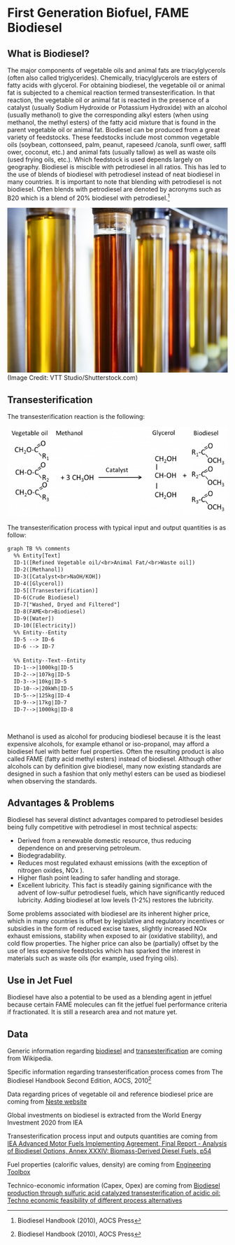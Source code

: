 # First Generation Biofuel, FAME Biodiesel

## What is Biodiesel?
The major components of vegetable oils and animal fats are triacylglycerols (often also called triglycerides). Chemically, triacylglycerols are esters of fatty acids with glycerol.
For obtaining biodiesel, the vegetable oil or animal fat is subjected to a chemical reaction termed transesterification. In that reaction, the vegetable oil or animal fat is reacted in the presence of a catalyst (usually Sodium Hydroxide or Potassium Hydroxide) with an alcohol (usually methanol) to give the corresponding alkyl esters (when using methanol, the methyl esters) of the fatty acid mixture that is found in the parent vegetable oil or animal fat.
Biodiesel can be produced from a great variety of feedstocks. These feedstocks include most common vegetable oils (soybean, cottonseed, palm, peanut, rapeseed /canola, sunfl ower, saffl ower, coconut, etc.) and animal fats (usually tallow) as well as waste oils (used frying oils, etc.). Which feedstock is used depends largely on geography.
Biodiesel is miscible with petrodiesel in all ratios. This has led to the use of blends of biodiesel with petrodiesel instead of neat biodiesel in many countries. It is important to note that blending with petrodiesel is not biodiesel. Often blends with petrodiesel are denoted by acronyms such as B20 which is a blend of 20% biodiesel with petrodiesel.[^1]



![](biodiesel.jpg)
(Image Credit: VTT Studio/Shutterstock.com)


## **Transesterification**
The transesterification reaction is the following:

![](transesterification_formula.png)

The transesterification process with typical input and output quantities is as follow:

```mermaid
graph TB %% comments
  %% Entity[Text]
  ID-1([Refined Vegetable oil/<br>Animal Fat/<br>Waste oil])
  ID-2([Methanol])
  ID-3([Catalyst<br>NaOH/KOH])
  ID-4([Glycerol])
  ID-5[(Transesterification)]
  ID-6(Crude Biodiesel)
  ID-7["Washed, Dryed and Filtered"]
  ID-8(FAME<br>Biodiesel)
  ID-9([Water])
  ID-10([Electricity])
  %% Entity--Entity
  ID-5 --> ID-6
  ID-6 --> ID-7

  %% Entity--Text--Entity
  ID-1-->|1000kg|ID-5
  ID-2-->|107kg|ID-5
  ID-3-->|10kg|ID-5
  ID-10-->|20kWh|ID-5
  ID-5-->|125kg|ID-4
  ID-9-->|17kg|ID-7
  ID-7-->|1000kg|ID-8



```

Methanol is used as alcohol for producing biodiesel because it is the least expensive alcohols, for example ethanol or iso-propanol, may afford a biodiesel fuel with better fuel properties. Often the resulting product is also called FAME (fatty acid methyl esters) instead of biodiesel. Although other alcohols can by definition give biodiesel, many now existing standards are designed in such a fashion that only methyl esters can be used as biodiesel when observing the standards.

## Advantages & Problems
Biodiesel has several distinct advantages compared to petrodiesel besides being fully competitive with petrodiesel in most technical aspects:
* Derived from a renewable domestic resource, thus reducing dependence on and preserving petroleum.
* Biodegradability.
* Reduces most regulated exhaust emissions (with the exception of nitrogen oxides,
NOx ).
* Higher flash point leading to safer handling and storage.
* Excellent lubricity. This fact is steadily gaining significance with the advent of low-sulfur petrodiesel fuels, which have significantly reduced lubricity. Adding biodiesel at low levels (1-2%) restores the lubricity.

Some problems associated with biodiesel are its inherent higher price, which in many countries is offset by legislative and regulatory incentives or subsidies in the form of reduced excise taxes, slightly increased NOx exhaust emissions, stability when exposed to air (oxidative stability), and cold flow properties. The higher price can also be (partially) offset by the use of less expensive feedstocks which has sparked the interest in materials such as waste oils (for example, used frying oils).

## Use in Jet Fuel
Biodiesel have also a potential to be used as a blending agent in jetfuel because certain FAME molecules can fit the jetfuel fuel performance criteria if fractionated. It is still a research area and not mature yet.

## Data
Generic information regarding [biodiesel](https://en.wikipedia.org/wiki/Biodiesel) and [transesterification](https://en.wikipedia.org/wiki/Transesterification) are coming from Wikipedia.

Specific information regarding transesterification process comes from The Biodiesel Handbook
Second Edition, AOCS, 2010[^1]

Data regarding prices of vegetable oil and reference biodiesel price are coming from [Neste website](https://www.neste.com/investors/market-data/palm-and-rapeseed-oil-prices)

Global investments on biodiesel is extracted from the World Energy Investment 2020 from IEA

Transesterification process input and outputs quantities are coming from [IEA Advanced Motor Fuels Implementing Agreement, Final Report - Analysis of Biodiesel Options, Annex XXXIV: Biomass-Derived Diesel Fuels, p54](https://www.iea-amf.org/app/webroot/files/file/Annex%20Reports/AMF_Annex_34-1.pdf)

Fuel properties (calorific values, density) are coming from [Engineering Toolbox](https://www.engineeringtoolbox.com/fuels-higher-calorific-values-d_169.html)

Technico-economic information (Capex, Opex) are coming from [Biodiesel production through sulfuric acid catalyzed transesterification of acidic oil: Techno economic feasibility of different process alternatives](https://nmbu.brage.unit.no/nmbu-xmlui/bitstream/handle/11250/2690185/Article69327.pdf?sequence=2)

[^1]: Biodiesel Handbook (2010), AOCS Press

